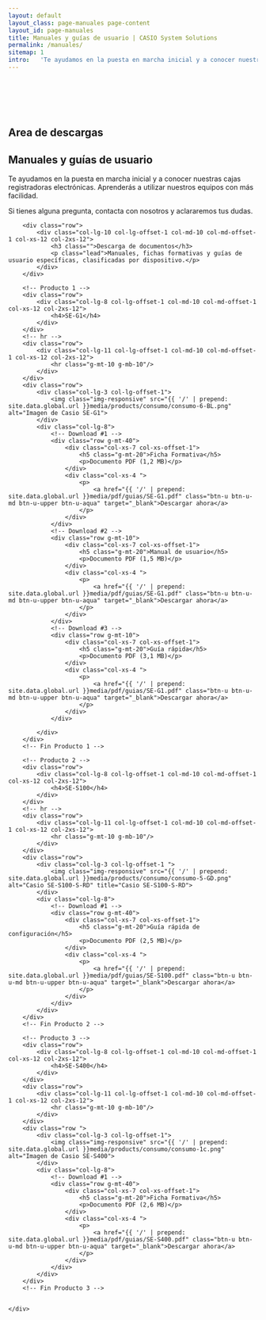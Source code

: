 ```yaml
---
layout: default
layout_class: page-manuales page-content 
layout_id: page-manuales   
title: Manuales y guías de usuario | CASIO System Solutions
permalink: /manuales/
sitemap: 1
intro:   'Te ayudamos en la puesta en marcha inicial y a conocer nuestras cajas registradoras electrónicas. Aprenderás a utilizar nuestros equipos con más facilidad'
---
```

<br/><br/><br/><br/>
<!-- Our history banner Section -->
<section id="manuales" class="action-section manuales-section g-pt-70 g-pb-30 g-bg-blue">
	<div class="container-fluid">
		<div class="row">
			<div class="col-lg-8 col-lg-offset-1 col-md-10 col-md-offset-1 col-xs-12 col-2xs-12 g-mb-40">
	    	<h1 class="g-mb-10 ">Area de descargas</h1>
        <h2 class="g-mb-10 main-title g-color-white">
        	Manuales y guías de usuario
      	</h2>
				<p class="lead g-mb-30 g-color-white">
					Te ayudamos en la puesta en marcha inicial y a conocer nuestras cajas registradoras electrónicas. Aprenderás a utilizar nuestros equipos con más facilidad.
				</p>
		    <p class="g-color-white g-mb-20 ">
					Si tienes alguna pregunta, contacta con nosotros y aclararemos tus dudas. 
	      </p>
			</div>
      <div class="action-follow page-scroll">
      	<a href="#lista" class="" title="Scroll"><i class="icon-custom icon-lg rounded-x fa fa-angle-down g-color-white"></i></a>
      </div>
		</div>
	</div>
</section>
<section id="lista" class="g-mt-40 g-pb-70 manuales-list">
	<div class="container-fluid">

		<div class="row">
			<div class="col-lg-10 col-lg-offset-1 col-md-10 col-md-offset-1 col-xs-12 col-2xs-12">
				<h3 class="">Descarga de documentos</h3>				
				<p class="lead">Manuales, fichas formativas y guías de usuario específicas, clasificadas por dispositivo.</p>
			</div>		
		</div>

 		<!-- Producto 1 -->
		<div class="row">			
			<div class="col-lg-8 col-lg-offset-1 col-md-10 col-md-offset-1 col-xs-12 col-2xs-12">
				<h4>SE-G1</h4>				
			</div>
		</div>
		<!-- hr -->
		<div class="row">
			<div class="col-lg-11 col-lg-offset-1 col-md-10 col-md-offset-1 col-xs-12 col-2xs-12">
				<hr class="g-mt-10 g-mb-10"/>
			</div>
		</div>
		<div class="row">					
			<div class="col-lg-3 col-lg-offset-1">
				<img class="img-responsive" src="{{ '/' | prepend: site.data.global.url }}media/products/consumo/consumo-6-BL.png" alt="Imagen de Casio SE-G1">
			</div>
			<div class="col-lg-8">
				<!-- Download #1 -->
				<div class="row g-mt-40">
					<div class="col-xs-7 col-xs-offset-1">
						<h5 class="g-mt-20">Ficha Formativa</h5>
						<p>Documento PDF (1,2 MB)</p>
					</div>
					<div class="col-xs-4 ">
						<p>
							<a href="{{ '/' | prepend: site.data.global.url }}media/pdf/guias/SE-G1.pdf" class="btn-u btn-u-md btn-u-upper btn-u-aqua" target="_blank">Descargar ahora</a>
						</p>
					</div>									
				</div>	
				<!-- Download #2 -->
				<div class="row g-mt-10">
					<div class="col-xs-7 col-xs-offset-1">
						<h5 class="g-mt-20">Manual de usuario</h5>
						<p>Documento PDF (1,5 MB)</p>
					</div>
					<div class="col-xs-4 ">
						<p>
							<a href="{{ '/' | prepend: site.data.global.url }}media/pdf/guias/SE-G1.pdf" class="btn-u btn-u-md btn-u-upper btn-u-aqua" target="_blank">Descargar ahora</a>
						</p>
					</div>									
				</div>	
				<!-- Download #3 -->
				<div class="row g-mt-10">
					<div class="col-xs-7 col-xs-offset-1">
						<h5 class="g-mt-20">Guía rápida</h5>
						<p>Documento PDF (3,1 MB)</p>
					</div>
					<div class="col-xs-4 ">
						<p>
							<a href="{{ '/' | prepend: site.data.global.url }}media/pdf/guias/SE-G1.pdf" class="btn-u btn-u-md btn-u-upper btn-u-aqua" target="_blank">Descargar ahora</a>
						</p>
					</div>									
				</div>	

			</div>
		</div>		
 		<!-- Fin Producto 1 -->

 		<!-- Producto 2 -->
		<div class="row">			
			<div class="col-lg-8 col-lg-offset-1 col-md-10 col-md-offset-1 col-xs-12 col-2xs-12">
				<h4>SE-S100</h4>				
			</div>
		</div>
		<!-- hr -->
		<div class="row">
			<div class="col-lg-11 col-lg-offset-1 col-md-10 col-md-offset-1 col-xs-12 col-2xs-12">
				<hr class="g-mt-10 g-mb-10"/>
			</div>
		</div>
		<div class="row">					
			<div class="col-lg-3 col-lg-offset-1 ">
				<img class="img-responsive" src="{{ '/' | prepend: site.data.global.url }}media/products/consumo/consumo-5-GD.png" alt="Casio SE-S100-S-RD" title="Casio SE-S100-S-RD">
			</div>
			<div class="col-lg-8">
				<!-- Download #1 -->
				<div class="row g-mt-40">
					<div class="col-xs-7 col-xs-offset-1">
						<h5 class="g-mt-20">Guía rápida de configuración</h5>
						<p>Documento PDF (2,5 MB)</p>
					</div>
					<div class="col-xs-4 ">
						<p>
							<a href="{{ '/' | prepend: site.data.global.url }}media/pdf/guias/SE-S100.pdf" class="btn-u btn-u-md btn-u-upper btn-u-aqua" target="_blank">Descargar ahora</a>
						</p>
					</div>									
				</div>	
			</div>
		</div>		
 		<!-- Fin Producto 2 -->

 		<!-- Producto 3 -->
		<div class="row">			
			<div class="col-lg-8 col-lg-offset-1 col-md-10 col-md-offset-1 col-xs-12 col-2xs-12">
				<h4>SE-S400</h4>				
			</div>
		</div>
		<div class="row">
			<div class="col-lg-11 col-lg-offset-1 col-md-10 col-md-offset-1 col-xs-12 col-2xs-12">
				<hr class="g-mt-10 g-mb-10"/>
			</div>
		</div>
		<div class="row ">					
			<div class="col-lg-3 col-lg-offset-1">
				<img class="img-responsive" src="{{ '/' | prepend: site.data.global.url }}media/products/consumo/consumo-1c.png" alt="Imagen de Casio SE-S400">
			</div>
			<div class="col-lg-8">
				<!-- Download #1 -->
				<div class="row g-mt-40">
					<div class="col-xs-7 col-xs-offset-1">
						<h5 class="g-mt-20">Ficha Formativa</h5>
						<p>Documento PDF (2,6 MB)</p>
					</div>
					<div class="col-xs-4 ">
						<p>
							<a href="{{ '/' | prepend: site.data.global.url }}media/pdf/guias/SE-S400.pdf" class="btn-u btn-u-md btn-u-upper btn-u-aqua" target="_blank">Descargar ahora</a>
						</p>
					</div>									
				</div>	
			</div>
		</div>		
 		<!-- Fin Producto 3 -->


	</div>
</section>
<!-- /Our history banner Section -->

